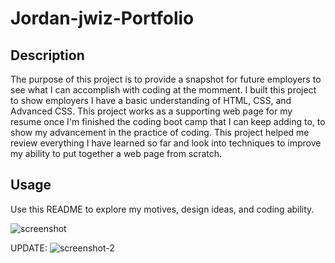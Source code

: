 # Jordan-jwiz-Portfolio
## Description


The purpose of this project is to provide a snapshot for future employers to see what I can accomplish with coding at the momment. I built this project to show employers I have a basic understanding of HTML, CSS, and Advanced CSS. This project works as a supporting web page for my resume once I'm finished the coding boot camp that I can keep adding to, to show my advancement in the practice of coding. This project helped me review everything I have learned so far and look into techniques to improve my ability to put together a web page from scratch.


## Usage

Use this README to explore my motives, design ideas, and coding ability.

![screenshot](https://user-images.githubusercontent.com/112971337/190304793-a5315ad5-3ca9-4035-9a98-41d3ffcd4375.png)

UPDATE:
![screenshot-2](https://user-images.githubusercontent.com/112971337/192279470-1dfb0f49-241e-4950-b40d-db470693bbd5.png)
